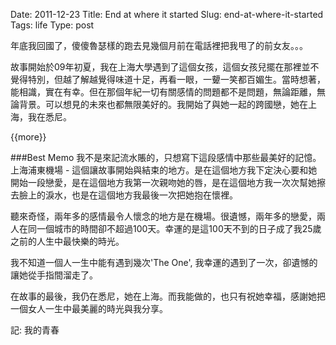 Date: 2011-12-23 
Title: End at where it started
Slug: end-at-where-it-started
Tags: life
Type: post

年底我回國了，傻傻魯瑟樣的跑去見幾個月前在電話裡把我甩了的前女友。。。

故事開始於09年初夏，我在上海大學遇到了這個女孩，這個女孩兒擺在那裡並不覺得特別，但越了解越覺得味道十足，再看一眼，一顰一笑都百媚生。當時想著，能相識，實在有幸。但在那個年紀一切有關感情的問題都不是問題，無論距離，無論背景。可以想見的未來也都無限美好的。我開始了與她一起的跨國戀，她在上海，我在悉尼。

{{more}}

###Best Memo
我不是來記流水賬的，只想寫下這段感情中那些最美好的記憶。上海浦東機場 - 這個讓故事開始與結束的地方。是在這個地方我下定決心要和她開始一段戀愛，是在這個地方我第一次親吻她的唇，是在這個地方我一次次幫她擦去臉上的淚水，也是在這個地方我最後一次把她抱在懷裡。

聽來奇怪，兩年多的感情最令人懷念的地方是在機場。很遺憾，兩年多的戀愛，兩人在同一個城市的時間卻不超過100天。幸運的是這100天不到的日子成了我25歲之前的人生中最快樂的時光。

我不知道一個人一生中能有遇到幾次'The One', 我幸運的遇到了一次，卻遺憾的讓她從手指間溜走了。

在故事的最後，我仍在悉尼，她在上海。而我能做的，也只有祝她幸福，感謝她把一個女人一生中最美麗的時光與我分享。

記: 我的青春

![<Alt>](<http://cdn.mckaywei.com/post-img/jessy.jpg>"Jessy")


